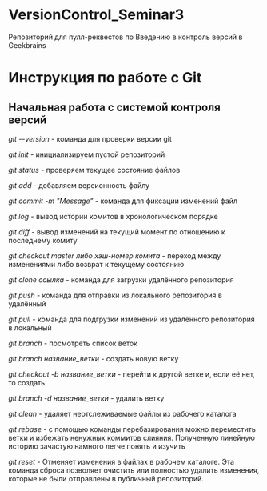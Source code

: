 # VersionControl_Seminar3
Репозиторий для пулл-реквестов по Введению в контроль версий в Geekbrains

# Инструкция по работе с Git

## Начальная работа с системой контроля версий

*git --version* - команда для проверки версии git

*git init* - инициализируем пустой репозиторий

*git status* - проверяем текущее состояние файлов

*git add* - добавляем версионность файлу

*git commit -m "Message"* - команда для фиксации изменений файл

*git log* - вывод истории комитов в хронологическом порядке

*git diff* - вывод изменений на текущий момент по отношению к последнему комиту

*git checkout master либо хэш-номер комита* - переход между изменениями либо возврат к текущему состоянию

*git clone ссылка* - команда для загрузки удалённого репозитория

*git push* - команда для отправки из локального репозитория в удалённый

*git pull* - команда для подгрузки изменений из удалённого репозитория в локальный

*git branch* - посмотреть список веток

*git branch название_ветки* - создать новую ветку

*git checkout -b название_ветки* - перейти к другой ветке и, если её нет, то создать

*git branch -d название_ветки* - удалить ветку

*git clean* - удаляет неотслеживаемые файлы из рабочего каталога

*git rebase* - с помощью команды перебазирования можно переместить ветки и избежать ненужных коммитов слияния. Полученную линейную историю зачастую намного легче понять и изучить

*git reset* - Отменяет изменения в файлах в рабочем каталоге. Эта команда сброса позволяет очистить или полностью удалить изменения, которые не были отправлены в публичный репозиторий.
